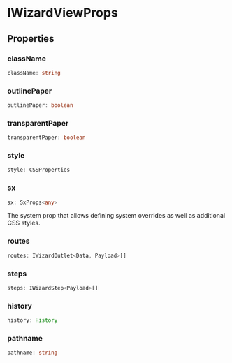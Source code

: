 # IWizardViewProps

## Properties

### className

```ts
className: string
```

### outlinePaper

```ts
outlinePaper: boolean
```

### transparentPaper

```ts
transparentPaper: boolean
```

### style

```ts
style: CSSProperties
```

### sx

```ts
sx: SxProps<any>
```

The system prop that allows defining system overrides as well as additional CSS styles.

### routes

```ts
routes: IWizardOutlet<Data, Payload>[]
```

### steps

```ts
steps: IWizardStep<Payload>[]
```

### history

```ts
history: History
```

### pathname

```ts
pathname: string
```
